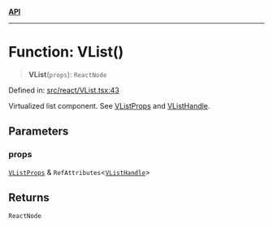 [**API**](../../API.md)

***

# Function: VList()

> **VList**(`props`): `ReactNode`

Defined in: [src/react/VList.tsx:43](https://github.com/inokawa/virtua/blob/469498bf9b9213391999278aeb12adba7b00fff9/src/react/VList.tsx#L43)

Virtualized list component. See [VListProps](../interfaces/VListProps.md) and [VListHandle](../interfaces/VListHandle.md).

## Parameters

### props

[`VListProps`](../interfaces/VListProps.md) & `RefAttributes`\<[`VListHandle`](../interfaces/VListHandle.md)\>

## Returns

`ReactNode`
